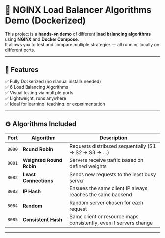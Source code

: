 # 🧠 NGINX Load Balancer Algorithms Demo (Dockerized)

This project is a **hands-on demo** of different **load balancing algorithms** using **NGINX** and **Docker Compose**.  
It allows you to test and compare multiple strategies — all running locally on different ports.

---

## 🚀 Features

✅ Fully Dockerized (no manual installs needed)  
✅ 6 Load Balancing Algorithms  
✅ Visual testing via multiple ports  
✅ Lightweight, runs anywhere  
✅ Ideal for learning, teaching, or experimentation  

---

## ⚙️ Algorithms Included

| Port | Algorithm | Description |
|------|------------|-------------|
| `8080` | **Round Robin** | Requests distributed sequentially (S1 → S2 → S3 → …) |
| `8081` | **Weighted Round Robin** | Servers receive traffic based on defined weights |
| `8082` | **Least Connections** | Sends new requests to the least busy server |
| `8083` | **IP Hash** | Ensures the same client IP always reaches the same backend |
| `8084` | **Random** | Random server chosen for each request |
| `8085` | **Consistent Hash** | Same client or resource maps consistently, even if servers change |

---

